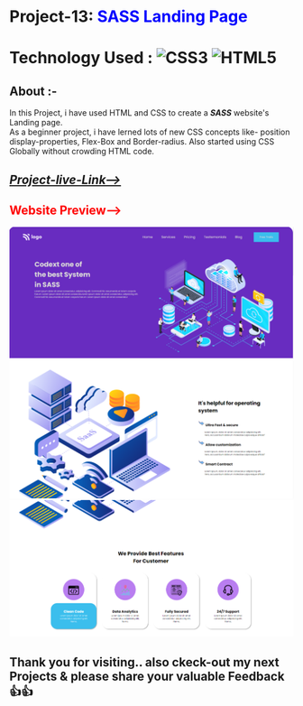 # Project-13: <span style="color:blue"> **SASS Landing Page**</span>
# Technology Used : ![CSS3](https://img.shields.io/badge/css3-%231572B6.svg?style=for-the-badge&logo=css3&logoColor=white) ![HTML5](https://img.shields.io/badge/html5-%23E34F26.svg?style=for-the-badge&logo=html5&logoColor=white)

##  **About** :- 
In this Project, i have used HTML and CSS to create a  ***SASS*** website's Landing page.  
As a beginner project, i have lerned lots of new CSS  concepts like- position display-properties, Flex-Box and Border-radius. Also started using CSS Globally without crowding HTML code. 

## [***Project-live-Link-->***](https://sasshomepage.netlify.app/) 

## <span style="color:red"> **Website Preview-->**</span>
![Home-Page](./images/Thumbnail-1.png)
![Home-Page](./images/Thumbnail-2.png)
![Home-Page](./images/Thumbnail-3.png)

## Thank you for visiting.. also ckeck-out my next Projects & please share your valuable Feedback 👍👍    
